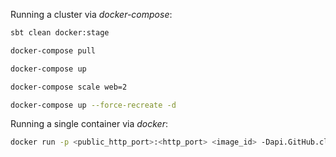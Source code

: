 Running a cluster via _docker-compose_:

```bash
sbt clean docker:stage

docker-compose pull

docker-compose up

docker-compose scale web=2

docker-compose up --force-recreate -d
```

Running a single container via _docker_:

```bash
docker run -p <public_http_port>:<http_port> <image_id> -Dapi.GitHub.clientSecret=<github_secret_id> -Dapi.GitHub.clientId=<github_client_id> -Dslick.dbs.default.db.user=<db_user> -Dslick.dbs.default.db.password=<db_password> -Dplay.evolutions.autoApply=true -DETCDCTL_PEERS=<etcd_peers> -Dakka.remote.netty.tcp.hostname=<seed_host> -Dakka.remote.netty.tcp.port=<seed_port> -Dhttp.port=<http_port>
```